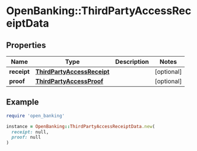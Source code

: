 # OpenBanking::ThirdPartyAccessReceiptData

## Properties

| Name | Type | Description | Notes |
| ---- | ---- | ----------- | ----- |
| **receipt** | [**ThirdPartyAccessReceipt**](ThirdPartyAccessReceipt.md) |  | [optional] |
| **proof** | [**ThirdPartyAccessProof**](ThirdPartyAccessProof.md) |  | [optional] |

## Example

```ruby
require 'open_banking'

instance = OpenBanking::ThirdPartyAccessReceiptData.new(
  receipt: null,
  proof: null
)
```

